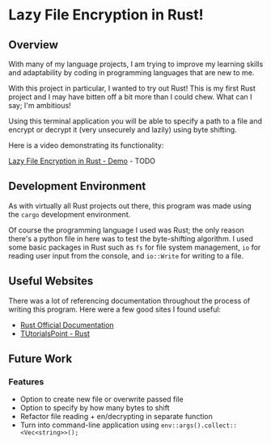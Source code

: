 # Lazy File Encryption in Rust!

## Overview

With many of my language projects, I am trying to improve my learning skills and
adaptability by coding in programming languages that are new to me.

With this project in particular, I wanted to try out Rust! This is my first Rust
project and I may have bitten off a bit more than I could chew. What can I say; I'm ambitious!

Using this terminal application you will be able to specify a path to a file and encrypt or
decrypt it (very unsecurely and lazily) using byte shifting.

Here is a video demonstrating its functionality:

[Lazy File Encryption in Rust - Demo]() - TODO

## Development Environment

As with virtually all Rust projects out there, this program was made using the `cargo`
development environment.

Of course the programming language I used was Rust; the only reason there's a python file in here
was to test the byte-shifting algorithm. I used some basic packages in Rust such as `fs` for file
system management, `io` for reading user input from the console, and `io::Write` for writing to a
file.

## Useful Websites

There was a lot of referencing documentation throughout the process of writing this program. Here
were a few good sites I found useful:

- [Rust Official Documentation](https://doc.rust-lang.org/std/index.html)
- [TUtorialsPoint - Rust](https://www.tutorialspoint.com/rust/index.htm)

## Future Work

### Features

- Option to create new file or overwrite passed file
- Option to specify by how many bytes to shift
- Refactor file reading + en/decrypting in separate function
- Turn into command-line application using `env::args().collect::<Vec<string>>();`
